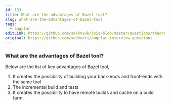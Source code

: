 ```yaml
---
id: 133
title: What are the advantages of Bazel tool?
slug: what-are-the-advantages-of-bazel-tool
tags:
  - angular
editLink: https://github.com/sakhnyuk/jsiq/blob/master/questions/theory/angular/133.md
original: https://github.com/sudheerj/angular-interview-questions
---
```


### What are the advantages of Bazel tool?

Below are the list of key advantages of Bazel tool,

1. It creates the possibility of building your back-ends and front-ends with the same tool
2. The incremental build and tests
3. It creates the possibility to have remote builds and cache on a build farm.
